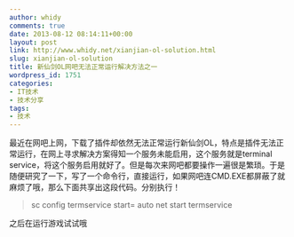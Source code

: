 ```yaml
---
author: whidy
comments: true
date: 2013-08-12 08:14:11+00:00
layout: post
link: http://www.whidy.net/xianjian-ol-solution.html
slug: xianjian-ol-solution
title: 新仙剑OL网吧无法正常运行解决方法之一
wordpress_id: 1751
categories:
- IT技术
- 技术分享
tags:
- 技术
---
```


最近在网吧上网，下载了插件却依然无法正常运行新仙剑OL，特点是插件无法正常运行，在网上寻求解决方案得知一个服务未能启用，这个服务就是terminal service，将这个服务启用就好了。但是每次来网吧都要操作一遍很是繁琐。于是随便研究了一下，写了一个命令行，直接运行，如果网吧连CMD.EXE都屏蔽了就麻烦了哦，那么下面共享出这段代码。分别执行！


<blockquote>sc config termservice start= auto
net start termservice</blockquote>


之后在运行游戏试试哦
